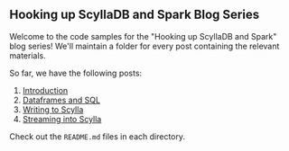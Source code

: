 ## Hooking up ScyllaDB and Spark Blog Series

Welcome to the code samples for the "Hooking up ScyllaDB and Spark" blog series! We'll maintain a folder for every post containing the relevant materials.

So far, we have the following posts:
1. [Introduction](https://github.com/scylladb/scylla-code-samples/tree/master/scylla-and-spark/introduction)
1. [Dataframes and SQL](https://github.com/scylladb/scylla-code-samples/tree/master/scylla-and-spark/dataframes)
1. [Writing to Scylla](https://github.com/scylladb/scylla-code-samples/tree/master/scylla-and-spark/writing-to-scylla)
1. [Streaming into Scylla](https://github.com/scylladb/scylla-code-samples/tree/master/scylla-and-spark/spark-streaming-into-scylla)

Check out the `README.md` files in each directory.

